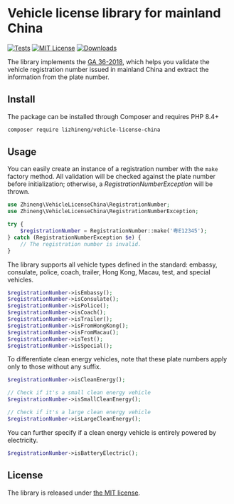# Vehicle license library for mainland China

[![Tests](https://github.com/lizhineng/vehicle-license-china/actions/workflows/test.yml/badge.svg)](https://github.com/lizhineng/vehicle-license-china/actions/workflows/test.yml)
[![MIT License](https://img.shields.io/packagist/l/lizhineng/vehicle-license-china)](https://github.com/lizhineng/vehicle-license-china)
[![Downloads](https://img.shields.io/packagist/dt/lizhineng/vehicle-license-china)](https://github.com/lizhineng/vehicle-license-china)

The library implements the [GA 36-2018], which helps you validate the vehicle
registration number issued in mainland China and extract the information
from the plate number.

## Install

The package can be installed through Composer and requires PHP 8.4+

```bash
composer require lizhineng/vehicle-license-china
```

## Usage

You can easily create an instance of a registration number with the `make`
factory method. All validation will be checked against the plate number
before initialization; otherwise, a _RegistrationNumberException_ will be
thrown.

```php
use Zhineng\VehicleLicenseChina\RegistrationNumber;
use Zhineng\VehicleLicenseChina\RegistrationNumberException;

try {
    $registrationNumber = RegistrationNumber::make('粤E12345');
} catch (RegistrationNumberException $e) {
    // The registration number is invalid.
}
```

The library supports all vehicle types defined in the standard: embassy,
consulate, police, coach, trailer, Hong Kong, Macau, test, and special
vehicles.

```php
$registrationNumber->isEmbassy();
$registrationNumber->isConsulate();
$registrationNumber->isPolice();
$registrationNumber->isCoach();
$registrationNumber->isTrailer();
$registrationNumber->isFromHongKong();
$registrationNumber->isFromMacau();
$registrationNumber->isTest();
$registrationNumber->isSpecial();
```

To differentiate clean energy vehicles, note that these plate numbers apply
only to those without any suffix.

```php
$registrationNumber->isCleanEnergy();

// Check if it's a small clean energy vehicle
$registrationNumber->isSmallCleanEnergy();

// Check if it's a large clean energy vehicle
$registrationNumber->isLargeCleanEnergy();
```

You can further specify if a clean energy vehicle is entirely powered by
electricity.

```php
$registrationNumber->isBatteryElectric();
```

## License

The library is released under [the MIT license].

[GA 36-2018]: https://std.samr.gov.cn/hb/search/stdHBDetailed?id=8B1827F150C5BB19E05397BE0A0AB44A
[the MIT license]: LICENSE.md
